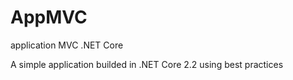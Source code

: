 # AppMVC
application MVC .NET Core 


A simple application builded in .NET Core 2.2 using best practices

